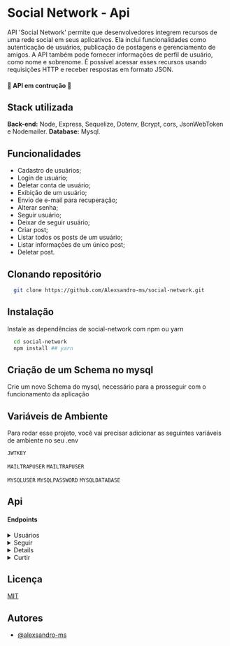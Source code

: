 # Social Network - Api

API 'Social Network' permite que desenvolvedores integrem recursos de uma rede social em seus aplicativos. Ela inclui funcionalidades como autenticação de usuários, publicação de postagens e gerenciamento de amigos. A API também pode fornecer informações de perfil de usuário, como nome e sobrenome. É possível acessar esses recursos usando requisições HTTP e receber respostas em formato JSON.

#### 🚧 API em contrução 🚧

## Stack utilizada

**Back-end:** Node, Express, Sequelize, Dotenv, Bcrypt, cors, JsonWebToken e Nodemailer.
**Database:** Mysql.

## Funcionalidades

- Cadastro de usuários;
- Login de usuário;
- Deletar conta de usuário;
- Exibição de um usuário;
- Envio de e-mail para recuperação;
- Alterar senha;
- Seguir usuário;
- Deixar de seguir usuário;
- Criar post;
- Listar todos os posts de um usuário;
- Listar informações de um único post;
- Deletar post.

## Clonando repositório

```bash
  git clone https://github.com/Alexsandro-ms/social-network.git
```

## Instalação

Instale as dependências de social-network com npm ou yarn

```bash
  cd social-network
  npm install ## yarn
```

## Criação de um Schema no mysql

Crie um novo Schema do mysql, necessário para a prosseguir com o funcionamento da aplicação

## Variáveis de Ambiente

Para rodar esse projeto, você vai precisar adicionar as seguintes variáveis de ambiente no seu .env

`JWTKEY`

`MAILTRAPUSER` `MAILTRAPUSER`

`MYSQLUSER` `MYSQLPASSWORD` `MYSQLDATABASE`

## Api

#### **Endpoints**

<details>

 <summary>Usuários</summary>

#### **observação.: em todos os endpoints será necessário enviar um header de Authorization com um token válido, exceto nos endpoints de login e cadastro de usuário.**

#### **O token será gerado à partir do login de usuário**

#### **Login de usuário**

```
 `POST /api/user/signIn`
```

Os seguintes parâmetros devem ser passados no corpo da requisição:

| Parâmetros | Corpo          | Tipo        |
| ---------- | -------------- | ----------- |
| email      | user@email.com | obrigatório |
| password   | ******\******* | obrigatório |

Se o login for bem sucedido, a resposta será um status code 200 e um JSON com a seguinte estrutura:

```
{
	"message": "User successfully logged in!",
	"token": "eyJhbGciOiJIUzI1NiIsInR5cCI6IkpXVCJ9eyJpZCI6MSwibmFtZSI6I[...]",
	"user": [
		1,
		"user name",
		"user@email.com"
	]
}
```

#### **Cadastro de usuário**

```
  `POST /api/user`
```

Os seguintes parâmetros devem ser passados no corpo da requisição:

| Parâmetros | Corpo          | Tipo        |
| ---------- | -------------- | ----------- |
| name       | user name      | obrigatório |
| lastName   | user lastname  | obrigatório |
| email      | user@email.com | obrigatório |
| password   | ****\*\*\***** | obrigatório |
| image      | file           | opcional    |

Se o login for bem sucedido, a resposta será um status code 201 e um JSON com a seguinte estrutura:

```json
{
  "message": "User created!"
}
```

#### **Busca por usuário**

```
  `GET /api/user/search/:name`
```

Os seguintes parâmetros devem ser passados no parâmetro da requisição:

| Parâmetros | Parâmetro  | Tipo        |
| ---------- | ---------- | ----------- |
| name       | **string** | obrigatório |

Se houver um usuário cadastrado com nome enviado, via parâmetro, a resposta será um status code 200 e um JSON com a seguinte estrutura:

```json
{
[
	{
		"id": 1,
		"name": "user",
		"lastName": "last name",
		"imagePath": null
	},
	{
		"id": 2,
		"name": "user",
		"lastName": "last name",
		"imagePath": null
	}
]
}
```

#### **Busca de usuário por id**

```
  `GET /api/user/search/:id`
```

Os seguintes parâmetros devem ser passados no parâmetro da requisição:

| Parâmetros | Parâmetro  | Tipo        |
| ---------- | ---------- | ----------- |
| id         | **string** | obrigatório |

Se houver um usuário cadastrado com id enviado, via parâmetro, a resposta será um status code 200 e um JSON com a seguinte estrutura:

```json
{
  "id": 1,
  "name": "user",
  "lastName": "last name",
  "imagePath": null
}
```

#### **Deletar usuário**

```
  `DELETE /api/user/:id`
```

Os seguintes parâmetros devem ser passados no parâmetro da requisição:

| Parâmetros | Parâmetro  | Tipo        |
| ---------- | ---------- | ----------- |
| id         | **string** | obrigatório |

Se houver um usuário cadastrado com id enviado, via parâmetro, a resposta será um status code 200 e um JSON com a seguinte estrutura:

```json
{
  "message": "Successfully deleted user!"
}
```

#### **Email de recuperação de senha**

```
  `POST /api/user/forgout-password`
```

Os seguintes parâmetros devem ser passados no corpo da requisição:

| Parâmetros | Corpo          | Tipo        |
| ---------- | -------------- | ----------- |
| email      | user@email.com | obrigatório |

Um email será enviado um email, recebido via corpo da requisição, a resposta será um status code 200 e um JSON com a seguinte estrutura:

```json
{
  "message": "Password reset email sent"
}
```

#### **Recuperar senha**

```
  `PATCH /api/user/forgout-password/:token`
```

Os seguintes parâmetros devem ser passados no parâmetro da requisição:

| Parâmetros | Parâmetro  | Tipo        |
| ---------- | ---------- | ----------- |
| token      | **string** | obrigatório |

Os seguintes parâmetros devem ser passados no corpo da requisição:

| Parâmetros  | corpo      | Tipo        |
| ----------- | ---------- | ----------- |
| newPassword | **string** | obrigatório |

Se a senha for alterada, a resposta será um status code 200 e um JSON com a seguinte estrutura:

```json
{
  "message": "Password updated successfully"
}
```

</details>

<details>
  <summary>Seguir</summary>

#### **Seguir usuário**

```
  `POST /api/follow`
```

Os seguintes parâmetros devem ser passados no corpo da requisição:

| Parâmetros | corpo | Tipo        |
| ---------- | ----- | ----------- |
| followerId | id    | obrigatório |

Se um usuário seguir outro, a resposta será um status code 200 e um JSON com a seguinte estrutura:

```json
{
	"message": message: "Successfully followed user."
}
```

#### **Deixar de seguir usuário**

```
  `DELETE /api/follow`
```

Os seguintes parâmetros devem ser passados no corpo da requisição:

| Parâmetros | corpo | Tipo        |
| ---------- | ----- | ----------- |
| followerId | id    | obrigatório |

Se um usuário deixar de seguir outro, a resposta será um status code 200 e um JSON com a seguinte estrutura:

```json
{
	"message": message: "Successfully unfollowed."
}
```

</details>

<details>

    <summary>Postagens</summary>

#### **Criar postagem**

```
  `POST /api/posts`
```

Os seguintes parâmetros devem ser passados no corpo da requisição:

| Parâmetros | corpo    | Tipo        |
| ---------- | -------- | ----------- |
| body       | conteúdo | obrigatório |
| image      | file     | opcional    |

A resposta será um status code 201 e um JSON com a seguinte estrutura:

```json
{
	{
	"message": "Post created!"
	}
}

```

#### **For you**

```
  `GET /api/posts/:page/:limit`
```

Os seguintes parâmetros devem ser passados no parâmetro da requisição:

| Parâmetros | Parâmetro  | Tipo        |
| ---------- | ---------- | ----------- |
| page       | **number** | obrigatório |
| limit      | **number** | opcional    |

A resposta será um status code 200 e um JSON com a seguinte estrutura:

```json
{
[
	{
		"id": 1,
		"userName": "user",
		"body": "Lorem ipsum dolor sit",
		"imagePath": null,
		"likes": 0,
		"createdAt": "2023-03-13T18:57:57.000Z",
		"updatedAt": "2023-03-13T18:57:57.000Z",
		"userId": 1
	},
	{
		"id": 2,
		"userName": "user",
		"body": "Lorem ipsum dolor sit",
		"imagePath": null,
		"likes": 0,
		"createdAt": "2023-03-13T18:57:57.000Z",
		"updatedAt": "2023-03-13T18:57:57.000Z",
		"userId": 2
	}
]
}

```

#### **Exibir detalhes de uma postagem**

```
  `GET /api/posts/:id`
```

Os seguintes parâmetros devem ser passados no corpo da requisição:

| Parâmetros | corpo      | Tipo        |
| ---------- | ---------- | ----------- |
| id         | **number** | obrigatório |

A resposta será um status code 200 e um JSON com a seguinte estrutura:

```json
{
  "id": 1,
  "userName": "user",
  "body": "Lorem ipsum dolor sit",
  "imagePath": null,
  "likes": 0,
  "createdAt": "2023-03-13T18:57:57.000Z",
  "updatedAt": "2023-03-13T18:57:57.000Z",
  "userId": 1
}
```

#### **Exibir todas as postagens de um usuário**

```
  `GET /api/posts/:id`
```

Os seguintes parâmetros devem ser passados no parâmetro da requisição:

| Parâmetros | corpo | Tipo        |
| ---------- | ----- | ----------- |
| id         | 1     | obrigatório |

A resposta será um status code 200 e um JSON com a seguinte estrutura:

```json
{
[
	{
		"id": 1,
		"userName": "user",
		"body": "Lorem ipsum dolor sit",
		"imagePath": null,
		"likes": 0,
		"createdAt": "2023-03-13T18:57:57.000Z",
		"updatedAt": "2023-03-13T18:57:57.000Z",
		"userId": 1
	},
	{
		"id": 2,
		"userName": "user",
		"body": "Lorem ipsum dolor sit",
		"imagePath": null,
		"likes": 0,
		"createdAt": "2023-03-13T18:57:57.000Z",
		"updatedAt": "2023-03-13T18:57:57.000Z",
		"userId": 1
	}
]
}
```

#### **Deletar postagem**

```
  `DELETE /api/posts/:postId`
```

Os seguintes parâmetros devem ser passados no parâmetro da requisição:

| Parâmetros | corpo      | Tipo        |
| ---------- | ---------- | ----------- |
| postId     | **number** | obrigatório |

A resposta será um status code 200 e um JSON com a seguinte estrutura:

```json
{
  "message": "Post deleted successfully."
}
```

</details>

<details>

<summary>Curtir</summary>

#### **Curtir postagem**

```
  `POST /api/like`
```

Os seguintes parâmetros devem ser passados no corpo da requisição:

| Parâmetros | corpo      | Tipo        |
| ---------- | ---------- | ----------- |
| postId     | **number** | obrigatório |

A resposta será um status code 200 e um JSON com a seguinte estrutura:

```json
{
  "likes": 0
}
```

</details>

## Licença

[MIT](https://choosealicense.com/licenses/mit/)

## Autores

- [@alexsandro-ms](https://www.github.com/alexsandro-ms)
